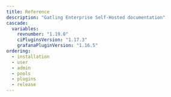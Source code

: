 ```yaml
---
title: Reference
description: "Gatling Enterprise Self-Hosted documentation"
cascade:
  variables:
    revnumber: "1.19.0"
    ciPluginsVersion: "1.17.3"
    grafanaPluginVersion: "1.16.5"
ordering:
  - installation
  - user
  - admin
  - pools
  - plugins
  - release
---
```

